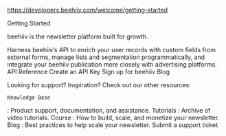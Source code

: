 https://developers.beehiiv.com/welcome/getting-started

Getting Started

beehiiv is the newsletter platform built for growth.

Harness beehiiv’s API to enrich your user records with custom fields from external forms, manage lists and segmentation programmatically, and integrate your beehiiv publication more closely with advertising platforms.
API Reference
Create an API Key
Sign up for beehiiv
Blog

Looking for support? Inspiration? Check out our other resources:

    Knowledge Base

: Product support, documentation, and assistance.
Tutorials
: Archive of video tutorials.
Course
: How to build, scale, and monetize your newsletter.
Blog
: Best practices to help scale your newsletter.
Submit a support ticket
